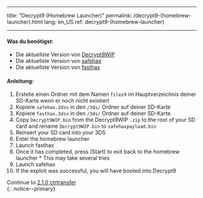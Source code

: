 * * *

title: "Decrypt9 (Homebrew Launcher)" permalink: /decrypt9-(homebrew-launcher).html lang: en_US ref: decrypt9-(homebrew-launcher)

* * *

#### Was du benötigst:

* Die aktuellste Version von [Decrypt9WIP](https://github.com/d0k3/Decrypt9WIP/releases/latest/)
* Die aktuellste Version von [safehax](https://github.com/TiniVi/safehax/releases/latest)
* Die aktuellste Version von [fasthax](https://github.com/nedwill/fasthax/releases/latest)

#### Anleitung:

  1. Erstelle einen Ordner mit dem Namen `files9` im Hauptverzeichnis deiner SD-Karte wenn er noch nicht existiert
  2. Kopiere `safehax.3dsx` in den `/3ds/` Ordner auf deiner SD-Karte
  3. Kopiere `fasthax.3dsx` in den `/3ds/` Ordner auf deiner SD-Karte
  4. Copy `Decrypt9WIP.bin` from the Decrypt9WIP `.zip` to the root of your SD card and rename `Decrypt9WIP.bin` to `safehaxpayload.bin`
  5. Reinsert your SD card into your 3DS
  6. Enter the homebrew launcher
  7. Launch fasthax
  8. Once it has completed, press (Start) to exit back to the homebrew launcher 
    * This may take several tries
  9. Launch safehax
 10. If the exploit was successful, you will have booted into Decrypt9

Continue to [2.1.0 ctrtransfer](2.1.0-ctrtransfer)  
{: .notice--primary}
